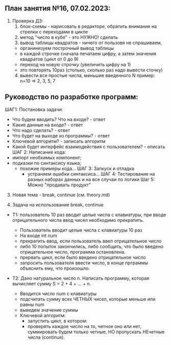 ## План занятия №16, 07.02.2023:
1. Проверка ДЗ: 
   1. блок-схемы - нарисовать в редакторе, обратить внимание на стрелки с переходами в цикле
   2. метод "число в кубе" - это НУЖНО! сделать
   3. вывод таблицы квадратов - ничего от пользовя не спрашиваем, 
   - органинизуем построчный вывод таблицы
   - в каждой строчке сначала печатаем цифру, а затем значения квадратов (цикл от 0 до 9)
   - переход на новую строчку (увеличить цифру на 1)
   - это повторять 10раз (столько, сколько раз надо вывести сточку)
   4. вывести все простые числа, меньшие введенного N
   пример: n=10 => 2, 3, 5, 7 
   
## Руководство по разработке программ:
   ШАГ1: Постановка задачи:
- Что будем вводить? Что на входе? - ответ
- Какие данные на входе? - ответ
- Что надо сделать? - ответ
- Что будет на выходе из программы? - ответ
- Ключевой алгоритм? - записать алгоритм
- Какой будет интерфейс взаимодействия с пользователем? - описать
   ШАГ 2: Написание кода:
- импорт необхимых компонент;
- подказки по синтаксису языка;
  - похожие примеры кода...
  ШАГ 3: Запкуск и отладка
    - устраняем ошибки синтаксиса...
    ШАГ 4: Тестирование на разных наборах данных и на все случаи по логики
    Шаг 5: Можно "продавать продукт"

3. Новая тема - break, continue
   (см. theory.md)

4. Задача на использование break, continue
- T1: пользователь 10 раз вводит целые числа с клавиатуры, 
при вводе отрицательного числа ввод чисел необходимо прекратить.
  - Пользователь вводит целые числа с клавиатуры 10 раз
  - На входе int num
  - прекратить ввод, если пользователь ввел отрицательное число
  - либо 10 попыток закончились, либо сообщить, что было введено отрицательное число, программа остановлена.
  - прервать цикл, если было введено отрицательное число
  - запросить пользователя ввести число, в конце прграммы объяснить ему, что произошло.

    
- T2: Дано натуральное число n. 
Написать программу, которая вычисляет сумму S = 2 + 4 + … + n.
  - Вводится число num с клавиатуры
  - подсчитать сумму всех ЧЕТНЫХ чисел, которые меньше или равны num
  - выведем значение суммы
  - Ключевой алгоритм: 
    - запустить цикл, в котором:
    - проверять каждое число на то, четное оно или нет, суммировать будем только четные, 
    НО пропускать НЕчетные числа (continue).
  
